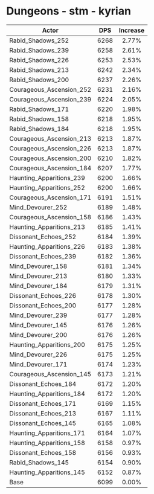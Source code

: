 # Dungeons - stm - kyrian
| Actor | DPS | Increase |
|---|:---:|:---:|
|Rabid_Shadows_252|6268|2.77%|
|Rabid_Shadows_239|6258|2.61%|
|Rabid_Shadows_226|6253|2.53%|
|Rabid_Shadows_213|6242|2.34%|
|Rabid_Shadows_200|6237|2.26%|
|Courageous_Ascension_252|6231|2.16%|
|Courageous_Ascension_239|6224|2.05%|
|Rabid_Shadows_171|6220|1.98%|
|Rabid_Shadows_158|6218|1.95%|
|Rabid_Shadows_184|6218|1.95%|
|Courageous_Ascension_213|6213|1.87%|
|Courageous_Ascension_226|6213|1.87%|
|Courageous_Ascension_200|6210|1.82%|
|Courageous_Ascension_184|6207|1.77%|
|Haunting_Apparitions_239|6200|1.66%|
|Haunting_Apparitions_252|6200|1.66%|
|Courageous_Ascension_171|6191|1.51%|
|Mind_Devourer_252|6189|1.48%|
|Courageous_Ascension_158|6186|1.43%|
|Haunting_Apparitions_213|6185|1.41%|
|Dissonant_Echoes_252|6184|1.39%|
|Haunting_Apparitions_226|6183|1.38%|
|Dissonant_Echoes_239|6182|1.36%|
|Mind_Devourer_158|6181|1.34%|
|Mind_Devourer_213|6180|1.33%|
|Mind_Devourer_184|6179|1.31%|
|Dissonant_Echoes_226|6178|1.30%|
|Dissonant_Echoes_200|6177|1.28%|
|Mind_Devourer_239|6177|1.28%|
|Mind_Devourer_145|6176|1.26%|
|Mind_Devourer_200|6176|1.26%|
|Haunting_Apparitions_200|6175|1.25%|
|Mind_Devourer_226|6175|1.25%|
|Mind_Devourer_171|6174|1.23%|
|Courageous_Ascension_145|6173|1.21%|
|Dissonant_Echoes_184|6172|1.20%|
|Haunting_Apparitions_184|6172|1.20%|
|Dissonant_Echoes_171|6169|1.15%|
|Dissonant_Echoes_213|6167|1.11%|
|Dissonant_Echoes_145|6165|1.08%|
|Haunting_Apparitions_171|6164|1.07%|
|Haunting_Apparitions_158|6158|0.97%|
|Dissonant_Echoes_158|6156|0.93%|
|Rabid_Shadows_145|6154|0.90%|
|Haunting_Apparitions_145|6152|0.87%|
|Base|6099|0.00%|
